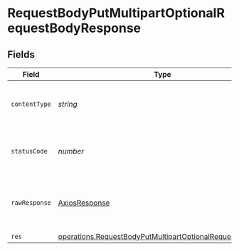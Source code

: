 # RequestBodyPutMultipartOptionalRequestBodyResponse


## Fields

| Field                                                                                                                                       | Type                                                                                                                                        | Required                                                                                                                                    | Description                                                                                                                                 |
| ------------------------------------------------------------------------------------------------------------------------------------------- | ------------------------------------------------------------------------------------------------------------------------------------------- | ------------------------------------------------------------------------------------------------------------------------------------------- | ------------------------------------------------------------------------------------------------------------------------------------------- |
| `contentType`                                                                                                                               | *string*                                                                                                                                    | :heavy_check_mark:                                                                                                                          | HTTP response content type for this operation                                                                                               |
| `statusCode`                                                                                                                                | *number*                                                                                                                                    | :heavy_check_mark:                                                                                                                          | HTTP response status code for this operation                                                                                                |
| `rawResponse`                                                                                                                               | [AxiosResponse](https://axios-http.com/docs/res_schema)                                                                                     | :heavy_check_mark:                                                                                                                          | Raw HTTP response; suitable for custom response parsing                                                                                     |
| `res`                                                                                                                                       | [operations.RequestBodyPutMultipartOptionalRequestBodyRes](../../../sdk/models/operations/requestbodyputmultipartoptionalrequestbodyres.md) | :heavy_minus_sign:                                                                                                                          | OK                                                                                                                                          |